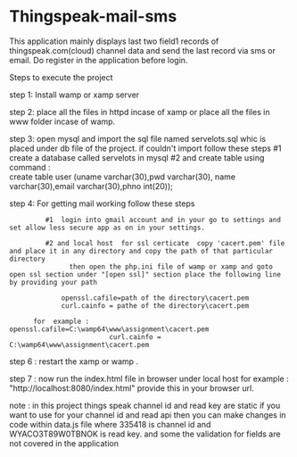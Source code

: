 # Thingspeak-mail-sms


  This application mainly displays last two field1 records  of thingspeak.com(cloud) channel data and send the last record via sms or email.
Do register in the application before login.


Steps to execute the project
  
step 1: Install wamp or xamp server 

step  2: place all the files in httpd incase of xamp 
             or place all the files in www folder incase of wamp.

step 3: open mysql and import the sql file named servelots.sql whic is placed under db file of the project. if couldn't import follow these steps
             #1 create a database  called servelots in mysql
             #2 and create table using command  :  
                 create table user (uname varchar(30),pwd varchar(30), name varchar(30),email varchar(30),phno int(20));
 

step 4: For getting mail working follow these steps
             
             #1  login into gmail account and in your go to settings and set allow less secure app as on in your settings.
             
             #2 and local host  for ssl certicate  copy 'cacert.pem' file and place it in any directory and copy the path of that particular directory
                   then open the php.ini file of wamp or xamp and goto open ssl section under "[open ssl]" section place the following line by providing your path
        
                 openssl.cafile=path of the directory\cacert.pem   
                 curl.cainfo = pathe of the directory\cacert.pem
    
          for  example :  openssl.cafile=C:\wamp64\www\assignment\cacert.pem
                             curl.cainfo = C:\wamp64\www\assignment\cacert.pem


step 6 : restart the xamp or wamp .

step 7 : now run the index.html file in browser under local host
             for example  : "http://localhost:8080/index.html" provide this in your browser url.



note : in this project things speak channel id and read key are static if you want to use for your channel id and read api then you can make changes in code within data.js file where 335418 is channel id and  WYACO3T89W0TBNOK is read key. and some the validation for fields are not covered  in the application              
